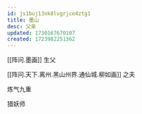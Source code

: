 ```yaml
---
id: js1buj13nk8lvgrjce4ztg1
title: 墨山
desc: 父亲
updated: 1730167670107
created: 1723982251362
---
```


[[阵问.墨画]] 生父

[[阵问.天下.离州.黑山州界.通仙城.柳如画]] 之夫

炼气九重

猎妖师
